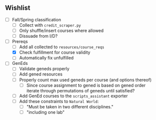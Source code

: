 ## Wishlist

- [ ] Fall/Spring classification
  - [ ] Collect with `credit_scraper.py`
  - [ ] Only shuffle/insert courses where allowed
  - [ ] Dissuade from I/D?
- [ ] Prereqs
  - [ ] Add all collected to `resources/course_reqs`
  - [x] Check fulfillment for course validity
  - [ ] Automatically fix unfulfilled
- [ ] GenEds
  - [ ] Validate geneds properly
  - [ ] Add gened resources
  - [ ] Properly count max used geneds per course (and options thereof)
    - [ ] Since course assignment to gened is based on gened order iterate through permutations of geneds until satisfied?
  - [ ] Add GenEd courses to the `scripts_assistant` exporter
  - [ ] Add these constraints to `Natural World`:
    - [ ] "Must be taken in two different disciplines."
    - [ ] "including one lab"
